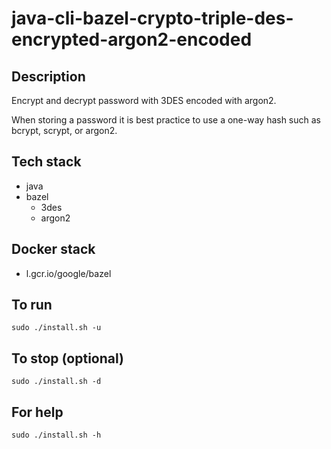 # java-cli-bazel-crypto-triple-des-encrypted-argon2-encoded

## Description
Encrypt and decrypt password with 3DES
encoded with argon2.

When storing a password it is best practice
to use a one-way hash such as bcrypt, scrypt,
or argon2.

## Tech stack
- java
- bazel
  - 3des
  - argon2

## Docker stack
- l.gcr.io/google/bazel

## To run
`sudo ./install.sh -u`

## To stop (optional)
`sudo ./install.sh -d`

## For help
`sudo ./install.sh -h`
